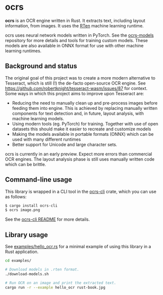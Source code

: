 # ocrs

**ocrs** is an OCR engine written in Rust. It extracts text, including layout
information, from images. It uses the [RTen](https://github.com/robertknight/rten)
machine learning runtime.

ocrs uses neural network models written in PyTorch. See the
[ocrs-models](https://github.com/robertknight/ocrs-models) repository for more
details and tools for training custom models. These models are also available in
ONNX format for use with other machine learning runtimes.

## Background and status

The original goal of this project was to create a more modern alternative to
Tesseract, which is still (!) the de-facto open-source OCR engine. See
https://github.com/robertknight/tesseract-wasm/issues/87 for context. Some ways
in which this project aims to improve upon Tesseract are:

- Reducing the need to manually clean up and pre-process images before feeding
  them into engine. This is achieved by replacing manually written components
  for text detection and, in future, layout analysis, with machine learning
  models.
- Using modern tools (eg. PyTorch) for training. Together with use of open
  datasets this should make it easier to recreate and customize models
- Making the models available in portable formats (ONNX) which can be used with
  many different runtimes
- Better support for Unicode and large character sets.

ocrs is currently in an early preview. Expect more errors than commercial OCR
engines. The layout analysis phase is still uses manually written code which
can be brittle.

## Command-line usage

This library is wrapped in a CLI tool in the [ocrs-cli](../ocrs-cli) crate,
which you can use as follows:

```sh
$ cargo install ocrs-cli
$ ocrs image.png
```

See the [ocrs-cli README](../ocrs-cli/README.md) for more details.

## Library usage

See [examples/hello_ocr.rs]() for a minimal example of using this library in
a Rust application.

```sh
cd examples/

# Download models in .rten format.
./download-models.sh

# Run OCR on an image and print the extracted text.
cargo run -r --example hello_ocr rust-book.jpg
```
